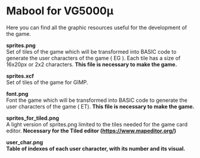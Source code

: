 # Mabool for VG5000µ

Here you can find all the graphic resources useful for the development of the game.

<b>sprites.png</b><br>
Set of tiles of the game which will be transformed into BASIC code to generate the user characters of the game ( EG ). Each tile has a size of 16x20px or 2x2 characters. <b>This file is necessary to make the game.</b>

<b>sprites.xcf</b><br>
Set of tiles of the game for GIMP.</b>

<b>font.png</b><br>
Font the game which will be transformed into BASIC code to generate the user characters of the game ( ET). <b>This file is necessary to make the game.</b>

<b>sprites_for_tiled.png</b><br>
A light version of sprites.png limited to the tiles needed for the game card editor. <b>Necessary for the Tiled editor (https://www.mapeditor.org/)<b>

<b>user_char.png</b><br>
Table of indexes of each user character, with its number and its visual.
